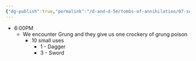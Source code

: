 ```yaml
---
{"dg-publish":true,"permalink":"/d-and-d-5e/tombs-of-annihilation/07-session-notes/session-9/y3-m5-d24/","noteIcon":"","created":"2025-09-10T21:29:42.324-05:00","updated":"2025-09-17T21:24:27.009-05:00"}
---
```



- 6:00PM
	- We encounter Grung and they give us one crockery of grung poison
		- 10 small uses
			- 1 - Dagger
			- 3 - Sword